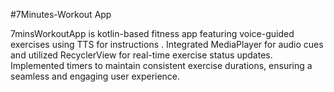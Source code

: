 #7Minutes-Workout App

7minsWorkoutApp is kotlin-based fitness app featuring voice-guided exercises using TTS for instructions . Integrated MediaPlayer for audio cues and utilized RecyclerView for real-time exercise status updates. Implemented timers to maintain consistent exercise durations, ensuring a seamless and engaging user experience.
